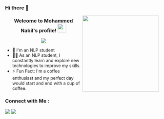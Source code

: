 ### Hi there 👋

<img width="250" align="right" src="https://c.tenor.com/_DOBjnGspYAAAAAM/code-coding.gif">

<h3 align="center">
  Welcome to Mohammed Nabil's profile!
  <img src="https://media.giphy.com/media/hvRJCLFzcasrR4ia7z/giphy.gif" width="28">
</h3>

<!-- Typing SVG by DenverCoder1 - https://github.com/DenverCoder1/readme-typing-svg -->
<p align="center">
  <a href="https://github.com/DenverCoder1/readme-typing-svg"><img src="https://readme-typing-svg.herokuapp.com/?lines=Software%20Engineer%20student%20ALX;Always%20learning%20new%20things&font=Fira%20Code&center=true&width=440&height=45&color=f75c7e&vCenter=true&size=22"></a>
</p> 


- 🏢 I'm an NLP student
- 👨‍💻 As an NLP student, I constantly learn and explore new technologies to improve my skills.
- ⚡ Fun Fact: I'm a coffee enthusiast and my perfect day would start and end with a cup of coffee.

### Connect with Me :

<a href="https://linkedin.com/in/muhammed-nabil950" target="_blank"><img src="https://img.shields.io/badge/Mohammed%40Nabil-0077B5?style=for-the-badge&logo=Linkedin&logoColor=white"/></a>
<a href="https://twitter.com/mnabilm58" target="_blank"><img src="https://img.shields.io/badge/-Mohammed%40Nabil-0077B5?style=for-the-badge&logo=twitter&logoColor=white"/></a>

